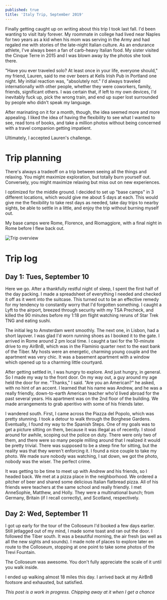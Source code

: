 ```yaml
---
published: true
title: 'Italy Trip, September 2019'
---
```

Finally getting caught up on writing about this trip I took last fall. I'd been wanting to visit Italy forever. My roommate in college had lived near Naples for two years as a kid when his mom was serving in the Army and had regaled me with stories of the late-night Italian culture. As an endurance athlete, I've always been a fan of carb-heavy Italian food. My sister visited the Cinque Terre in 2015 and I was blown away by the photos she took there.

"Have you ever traveled solo? At least once in your life, everyone should," my friend, Lauren, said to me over beers at Kells Irish Pub in Portland one night. My initial reaction was, "absolutely not." I'd always traveled internationally with other people, whether they were coworkers, family, friends, significant others. I was certain that, if left to my own devices, I'd inevitably fuck up, pick the wrong train, and end up super lost surrounded by people who didn't speak my language.

After marinating on it for a month, though, the idea seemed more and more appealing. I liked the idea of having the flexibility to see what I wanted to see, read tons of books, and take a million photos without being concerned with a travel companion getting impatient. 

Ultimately, I accepted Lauren's challenge.

# Trip planning

There's always a tradeoff on a trip between seeing all the things and relaxing. You might maximize exploration, but totally burn yourself out. Conversely, you might maximize relaxing but miss out on new experiences.

I optimized for the middle ground. I decided to set up "base camps" in 3 different locations, which would give me about 5 days at each. This would give me the flexibility to take rest days as needed, take day trips to nearby sights, be able to settle in a little, and enjoy the trip without burning myself out.

My base camps were Rome, Florence, and Riomaggiore, with a final night in Rome before I flew back out.

![Trip overview]({{site.cdn_path}}/2020/05/31/italy_overview.png)

# Trip log

## Day 1: Tues, September 10

Here we go. After a thankfully restful night of sleep, I spent the first half of the day packing. I made a spreadsheet of everything I needed and checked it off as it went into the suitcase. This turned out to be an effective remedy for my tendency to constantly worry that I'd forgotten something. I caught a Lyft to the airport, breezed through security with my TSA Precheck, and killed the 90 minutes before my 1:18 pm flight watching reruns of Star Trek TNG and eating sushi.

The initial leg to Amsterdam went smoothly. The next one, in Lisbon, had a short layover. I was glad I'd worn running shoes as I booked it to the gate. I arrived in Rome around 2 pm local time. I caught a taxi for the 10-minute drive to my AirBnB, which was in the Flaminio quarter next to the east bank of the Tiber. My hosts were an energetic, charming young couple and the apartment was very chic. It was a basement apartment with a window which opened up to a charming little courtyard.

After getting settled in, I was hungry to explore. And just hungry, in general. So I made my way to the front door. On my way out, a guy around my age held the door for me. "Thanks," I said. "Are you an American?" he asked, with no hint of an accent. I learned that his name was Andrew, and he was a really friendly, down-to-earth American teacher who'd lived abroad for the past several years. His apartment was on the 2nd floor of the building. We made arrangements to grab aperitivo with some of his friends later.

I wandered south. First, I came across the Piazza del Popolo, which was pretty stunning. I took a detour to walk through the Borghese Gardens. Eventually, I found my way to the Spanish Steps. One of my goals was to get a picture sitting on them, because it was illegal as of recently. I stood around for awhile, scoping out the police on duty. There were only two of them, and there were so many people milling around that I realized it would be pretty trivial. There was supposed to be a steep fine for sitting, but the reality was that they weren't enforcing it. I found a nice couple to take my photo. We made sure nobody was watching, I sat down, we got the photo, nobody was the wiser. The perfect crime.

It was getting to be time to meet up with Andrew and his friends, so I headed back. We met at a pizza place in the neighborhood. We ordered a pitcher of beer and shared some delicious Italian flatbread pizza. All of his friends were teachers at the same school and really friendly. I met AnneSophie, Matthew, and Holly. They were a multinational bunch; from Germany, Britain (if I recall correctly), and Scotland, respectively.

## Day 2: Wed, September 11

I got up early for the tour of the Colloseum I'd booked a few days earlier. Still jetlagged out of my mind, I made some toast and ran out the door. I followed the Tiber south. It was a beautiful morning, the air fresh (as well as all the new sights and sounds). I made note of places to explore later en route to the Colloseum, stopping at one point to take some photos of the Trevi Fountain.

The Colloseum was awesome. You don't fully appreciate the scale of it until you walk inside. 

I ended up walking almost 18 miles this day. I arrived back at my AirBnB footsore and exhausted, but satisfied.

_This post is a work in progress. Chipping away at it when I get a chance_
